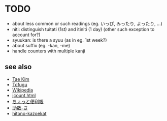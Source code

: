 # TODO

* about less common or such readings (eg. いっぴ, みったり, よったり, ...)
* niti: distinguish tuitati (1st) and itiniti (1 day) (other such exception to account for?)
* syuukan: is there a syuu (as in eg. 1st week?)
* about suffix (eg. -kan, -me)
* handle counters with multiple kanji

## see also

- [Tae Kim](http://guidetojapanese.org/learn/grammar/numbers)
- [Tofugu](https://www.tofugu.com/japanese/japanese-counters-list/)
- [Wikipedia](https://en.wikipedia.org/wiki/Japanese_counter_word)
- [jcount.html](https://www.trussel.com/jcount.htm)
- [ちょっと便利帳](https://www.benricho.org/kazu/kazu_riyou.html)
- [助数-さ](https://hiramatu-hifuka.com/onyak/onyak2/josu-sa.html)
- [hitono-kazoekat](http://www.kennya.jp/kotenn/hitono-kazoekat/)
